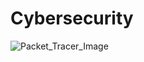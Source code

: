 # Cybersecurity
![Packet_Tracer_Image](https://github.com/A00020061/Cybersecurity-Projects/assets/82016672/54f6c0ee-2e39-421f-aa65-e1b10b0e14c4)
